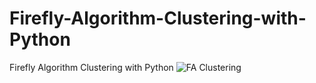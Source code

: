 # Firefly-Algorithm-Clustering-with-Python
Firefly Algorithm Clustering with Python
![FA Clustering](https://github.com/SeyedMuhammadHosseinMousavi/Firefly-Algorithm-Clustering-with-Python/assets/11339420/48fc3108-34f7-4ddc-bf9b-38b2f690e6e0)

